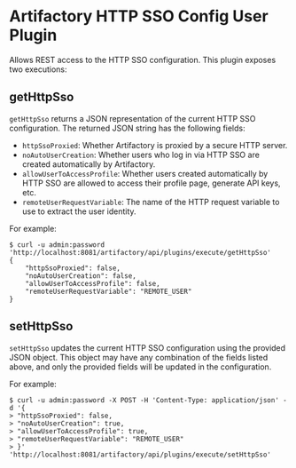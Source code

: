 Artifactory HTTP SSO Config User Plugin
=======================================

Allows REST access to the HTTP SSO configuration. This plugin exposes two
executions:

getHttpSso
----------

`getHttpSso` returns a JSON representation of the current HTTP SSO
configuration. The returned JSON string has the following fields:

- `httpSsoProxied`: Whether Artifactory is proxied by a secure HTTP server.
- `noAutoUserCreation`: Whether users who log in via HTTP SSO are created
  automatically by Artifactory.
- `allowUserToAccessProfile`: Whether users created automatically by HTTP SSO
  are allowed to access their profile page, generate API keys, etc.
- `remoteUserRequestVariable`: The name of the HTTP request variable to use to
  extract the user identity.

For example:

```
$ curl -u admin:password 'http://localhost:8081/artifactory/api/plugins/execute/getHttpSso'
{
    "httpSsoProxied": false,
    "noAutoUserCreation": false,
    "allowUserToAccessProfile": false,
    "remoteUserRequestVariable": "REMOTE_USER"
}
```

setHttpSso
----------

`setHttpSso` updates the current HTTP SSO configuration using the provided JSON
object. This object may have any combination of the fields listed above, and
only the provided fields will be updated in the configuration.

For example:

```
$ curl -u admin:password -X POST -H 'Content-Type: application/json' -d '{
> "httpSsoProxied": false,
> "noAutoUserCreation": true,
> "allowUserToAccessProfile": true,
> "remoteUserRequestVariable": "REMOTE_USER"
> }' 'http://localhost:8081/artifactory/api/plugins/execute/setHttpSso'
```
